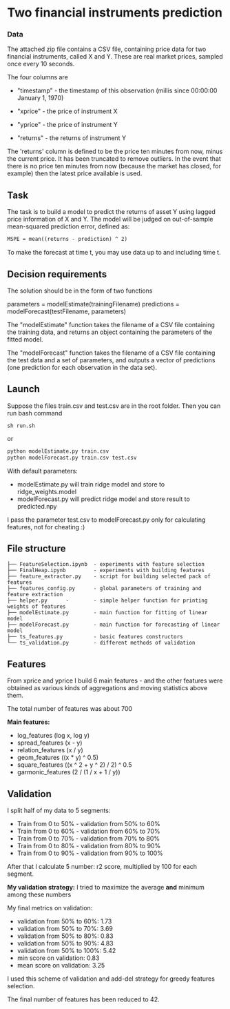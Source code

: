 # Two financial instruments prediction


### Data
The attached zip file contains a CSV file, containing price data for two financial instruments, called X and Y.
These are real market prices, sampled once every 10 seconds.

The four columns are 

- "timestamp" - the timestamp of this observation (millis since 00:00:00 January 1, 1970)

- "xprice" - the price of instrument X

- "yprice" - the price of instrument Y

- "returns" - the returns of instrument Y

The 'returns' column is defined to be the price ten minutes from now, minus the current price. 
It has been truncated to remove outliers. In the event that there is no price ten minutes from now 
(because the market has closed, for example) then the latest price available is used.

## Task

The task is to build a model to predict the returns of asset Y using lagged price information of X and Y.
The model will be judged on out-of-sample mean-squared prediction error, defined as:

```latex
MSPE = mean((returns - prediction) ^ 2)
```

To make the forecast at time t, you may use data up to and including time t.

## Decision requirements 

The solution should be in the form of two functions

parameters = modelEstimate(trainingFilename)
predictions = modelForecast(testFilename, parameters)
 
The "modelEstimate" function takes the filename of a CSV file containing the training data, 
and returns an object containing the parameters of the fitted model.

The "modelForecast" function takes the filename of a CSV file containing the test data and a set of parameters,
and outputs a vector of predictions (one prediction for each observation in the data set).

## Launch
Suppose the files train.csv and test.csv are in the root folder. Then you can run bash command
```nash
sh run.sh
```
or 
```bash
python modelEstimate.py train.csv
python modelForecast.py train.csv test.csv
```
With default parameters:
- modelEstimate.py will train ridge model and store to ridge_weights.model
- modelForecast.py will predict ridge model and store result to predicted.npy

I pass the parameter test.csv to modelForecast.py only for calculating features, not for cheating :)

## File structure
    ├── FeatureSelection.ipynb  - experiments with feature selection
    ├── FinalHeap.ipynb         - experiments with building features
    ├── feature_extractor.py    - script for building selected pack of features
    ├── features_config.py      - global parameters of training and feature extraction
    ├── helper.py      -        - simple helper function for printing weights of features
    ├── modelEstimate.py        - main function for fitting of linear model
    ├── modelForecast.py        - main function for forecasting of linear model
    ├── ts_features.py          - basic features constructors
    └── ts_validation.py        - different methods of validation
 
 
 ## Features 
From xprice and yprice I build 6 main features - and the other features were obtained as various kinds of aggregations and moving statistics above them. 

The total number of features was about 700

**Main features:**
- log_features (log x, log y)
- spread_features (x - y)
- relation_features (x / y)
- geom_features ((x * y) ^ 0.5)
- square_features ((x ^ 2 + y ^ 2) / 2) ^ 0.5
- garmonic_features (2 / (1 / x + 1 / y))


 
 ## Validation
 I split half of my data to 5 segments:
 - Train from 0 to 50% - validation from 50% to 60%
 - Train from 0 to 60% - validation from 60% to 70%
 - Train from 0 to 70% - validation from 70% to 80%
 - Train from 0 to 80% - validation from 80% to 90%
 - Train from 0 to 90% - validation from 90% to 100%
 
 After that I calculate 5 number: r2 score, multiplied by 100 for each segment. 
 
 **My validation strategy:** I tried to maximize the average **and** minimum among these numbers
 
 My final metrics on validation:
 - validation from 50% to 60%:  1.73
 - validation from 50% to 70%:  3.69 
 - validation from 50% to 80%:  0.83
 - validation from 50% to 90%:  4.83
 - validation from 50% to 100%: 5.42
 - min  score on validation:    0.83  
 - mean score on validation:    3.25
 
 I used this scheme of validation and add-del strategy for greedy features selection.
 
 The final number of features has been reduced to 42.
 
 
 
 
 
